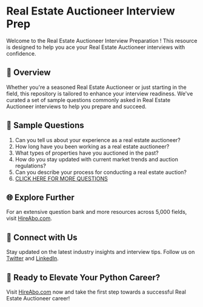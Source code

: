 # Real Estate Auctioneer Interview Prep

Welcome to the Real Estate Auctioneer Interview Preparation ! This resource is designed to help you ace your Real Estate Auctioneer interviews with confidence.

## 🚀 Overview

Whether you're a seasoned Real Estate Auctioneer or just starting in the field, this repository is tailored to enhance your interview readiness. We've curated a set of sample questions commonly asked in Real Estate Auctioneer interviews to help you prepare and succeed.

## 📝 Sample Questions

1. Can you tell us about your experience as a real estate auctioneer?
2. How long have you been working as a real estate auctioneer?
3. What types of properties have you auctioned in the past?
4. How do you stay updated with current market trends and auction regulations?
5. Can you describe your process for conducting a real estate auction?
6. [CLICK HERE FOR MORE QUESTIONS](https://hireabo.com/job/21_0_14/Real%20Estate%20Auctioneer)

## 🌐 Explore Further

For an extensive question bank and more resources across 5,000 fields, visit [HireAbo.com](https://www.hireabo.com).

## 📱 Connect with Us

Stay updated on the latest industry insights and interview tips. Follow us on [Twitter](https://twitter.com/hireabo) and [LinkedIn](https://www.linkedin.com/in/hire-abo-3609972a8/).

## 🚀 Ready to Elevate Your Python Career?

Visit [HireAbo.com](https://www.hireabo.com) now and take the first step towards a successful Real Estate Auctioneer career!
